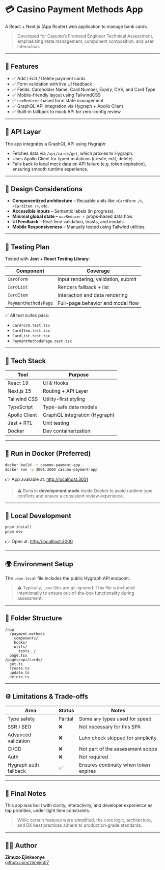 # 💳 Casino Payment Methods App

A React + Next.js (App Router) web application to manage bank cards.

> Developed for Casumo’s Frontend Engineer Technical Assessment, emphasizing state management, component composition, and user interaction.

---

## 🚀 Features

- ✅ Add / Edit / Delete payment cards
- ✅ Form validation with live UI feedback
- ✅ Fields: Cardholder Name, Card Number, Expiry, CVV, and Card Type
- ✅ Mobile-friendly layout using TailwindCSS
- ✅ `useReducer`-based form state management
- ✅ GraphQL API integration via Hygraph + Apollo Client
- ✅ Built-in fallback to mock API for zero-config review

---

## 🔁 API Layer

The app integrates a GraphQL API using Hygraph:

- Fetches data via `/api/cards/get`, which proxies to Hygraph.
- Uses Apollo Client for typed mutations (create, edit, delete).
- Falls back to local mock data on API failure (e.g. token expiration), ensuring smooth runtime experience.

---

## 🧠 Design Considerations

- **Componentized architecture** – Reusable units like `<CardForm />`, `<CardItem />`, etc.
- **Accessible inputs** – Semantic labels (in progress).
- **Minimal global state** – `useReducer` + props-based data flow.
- **UI Feedback** – Real-time validation, toasts, and modals.
- **Mobile Responsiveness** – Manually tested using Tailwind utilities.

---

## 🧪 Testing Plan

Tested with **Jest** + **React Testing Library**:

| Component              | Coverage                                |
|------------------------|------------------------------------------|
| `CardForm`             | Input rendering, validation, submit     |
| `CardList`             | Renders fallback + list                 |
| `CardItem`             | Interaction and data rendering          |
| `PaymentMethodsPage`   | Full-page behavior and modal flow       |

✅ All test suites pass:

- `CardForm.test.tsx`
- `CardItem.test.tsx`
- `CardList.test.tsx`
- `PaymentMethodsPage.test.tsx`

---

## 🧰 Tech Stack

| Tool           | Purpose                      |
|----------------|------------------------------|
| React 19       | UI & Hooks                   |
| Next.js 15     | Routing + API Layer          |
| Tailwind CSS   | Utility-first styling        |
| TypeScript     | Type-safe data models        |
| Apollo Client  | GraphQL integration (Hygraph)|
| Jest + RTL     | Unit testing                 |
| Docker         | Dev containerization         |

---

## 🐳 Run in Docker (Preferred)

```bash
docker build -t casumo-payment-app .
docker run -p 3001:3000 casumo-payment-app
```

👉 App available at: [http://localhost:3001](http://localhost:3001)

> ⚠️ Runs in **development mode** inside Docker to avoid runtime type conflicts and ensure a consistent review experience.

---

## 🔄 Local Development

```bash
pnpm install
pnpm dev
```

👉 Open at: [http://localhost:3000](http://localhost:3000)

---

## 🌍 Environment Setup

The `.env.local` file includes the public Hygraph API endpoint.

> ⚠️ Typically, `.env` files are git-ignored. This file is included intentionally to ensure out-of-the-box functionality during assessment.

---

## 📁 Folder Structure

```
/app
  /payment-methods
    components/
    hooks/
    utils/
    __tests__/
  page.tsx
/pages/api/cards/
  get.ts
  create.ts
  update.ts
  delete.ts
```

---

## ⚙️ Limitations & Trade-offs

| Area                   | Status     | Notes                                           |
|------------------------|------------|-------------------------------------------------|
| Type safety            | Partial    | Some `any` types used for speed                 |
| SSR / SEO              | ❌         | Not necessary for this SPA                      |
| Advanced validation    | ❌         | Luhn check skipped for simplicity               |
| CI/CD                  | ❌         | Not part of the assessment scope                |
| Auth                   | ❌         | Not required                                    |
| Hygraph auth fallback  | ✅         | Ensures continuity when token expires           |

---

## 📝 Final Notes

This app was built with clarity, interactivity, and developer experience as top priorities, under tight time constraints.

> While certain features were simplified, the core logic, architecture, and DX best practices adhere to production-grade standards.

---

## 🧑‍💻 Author

**Zimuzo Ejinkeonye**  
[github.com/zimejin07](https://github.com/zimejin07)
